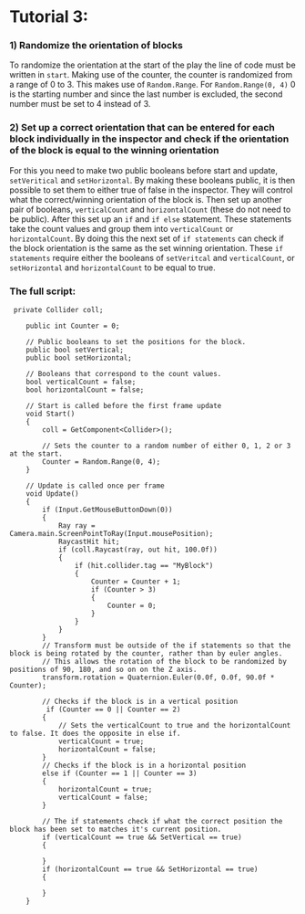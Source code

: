# Tutorial 3: 
### 1) Randomize the orientation of blocks
To randomize the orientation at the start of the play the line of code must be written in `start`. Making use of the counter, the counter is randomized from a range of 0 to 3. This makes use of `Random.Range`. For `Random.Range(0, 4)` 0 is the starting number and since the last number is excluded, the second number must be set to 4 instead of 3. 

### 2) Set up a correct orientation that can be entered for each block individually in the inspector and check if the orientation of the block is equal to the winning orientation
For this you need to make two public booleans before start and update, `setVeritical` and `setHorizontal`. By making these booleans public, it is then possible to set them to either true of false in the inspector. They will control what the correct/winning orientation of the block is. 
Then set up another pair of booleans, `verticalCount` and `horizontalCount` (these do not need to be public). 
After this set up an `if` and `if else` statement. These statements take the count values and group them into `verticalCount` or `horizontalCount`. By doing this the next set of `if statements` can check if the block orientation is the same as the set winning orientation. These `if statements` require either the booleans of `setVeritcal` and `verticalCount`, or `setHorizontal` and `horizontalCount` to be equal to true. 

### The full script:
```
 private Collider coll;

    public int Counter = 0;
    
    // Public booleans to set the positions for the block.
    public bool setVertical;
    public bool setHorizontal;
    
    // Booleans that correspond to the count values.
    bool verticalCount = false;
    bool horizontalCount = false;
    
    // Start is called before the first frame update
    void Start()
    {
        coll = GetComponent<Collider>();

        // Sets the counter to a random number of either 0, 1, 2 or 3 at the start.
        Counter = Random.Range(0, 4);
    }

    // Update is called once per frame
    void Update()
    {
        if (Input.GetMouseButtonDown(0))
        {
            Ray ray = Camera.main.ScreenPointToRay(Input.mousePosition);
            RaycastHit hit;
            if (coll.Raycast(ray, out hit, 100.0f))
            {
                if (hit.collider.tag == "MyBlock")
                {
                    Counter = Counter + 1;
                    if (Counter > 3)
                    {
                        Counter = 0;
                    }
                }
            }
        }
        // Transform must be outside of the if statements so that the block is being rotated by the counter, rather than by euler angles.
        // This allows the rotation of the block to be randomized by positions of 90, 180, and so on on the Z axis.
        transform.rotation = Quaternion.Euler(0.0f, 0.0f, 90.0f * Counter);
        
        // Checks if the block is in a vertical position
         if (Counter == 0 || Counter == 2)
        {
            // Sets the verticalCount to true and the horizontalCount to false. It does the opposite in else if.
            verticalCount = true;
            horizontalCount = false;
        }
        // Checks if the block is in a horizontal position
        else if (Counter == 1 || Counter == 3) 
        {
            horizontalCount = true;
            verticalCount = false; 
        }

        // The if statements check if what the correct position the block has been set to matches it's current position. 
        if (verticalCount == true && SetVertical == true)
        {

        }
        if (horizontalCount == true && SetHorizontal == true) 
        {

        }
    }
```
